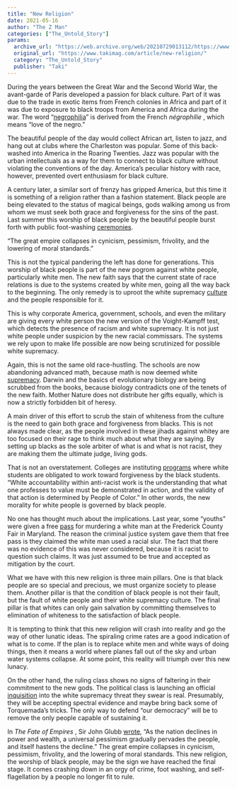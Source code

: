 ```yaml
---
title: "New Religion"
date: 2021-05-16
author: "The Z Man"
categories: ["The_Untold_Story"]
params:
  archive_url: "https://web.archive.org/web/20210729013112/https://www.takimag.com/article/new-religion/"
  original_url: "https://www.takimag.com/article/new-religion/"
  category: "The_Untold_Story"
  publisher: "Taki"
---
```


During the years between the Great War and the Second World War, the avant-garde of Paris developed a passion for black culture. Part of it was due to the trade in exotic items from French colonies in Africa and part of it was due to exposure to black troops from America and Africa during the war. The word “[negrophilia](https://web.archive.org/web/20210614161457/https://en.wikipedia.org/wiki/Negrophilia)” is derived from the French _négrophilie_ , which means “love of the negro.”

The beautiful people of the day would collect African art, listen to jazz, and hang out at clubs where the Charleston was popular. Some of this back-washed into America in the Roaring Twenties. Jazz was popular with the urban intellectuals as a way for them to connect to black culture without violating the conventions of the day. America’s peculiar history with race, however, prevented overt enthusiasm for black culture.

A century later, a similar sort of frenzy has gripped America, but this time it is something of a religion rather than a fashion statement. Black people are being elevated to the status of magical beings, gods walking among us from whom we must seek both grace and forgiveness for the sins of the past. Last summer this worship of black people by the beautiful people burst forth with public foot-washing [ceremonies](https://web.archive.org/web/20210614161457/https://www.youtube.com/watch?v=HAHNXsUpfao).

“The great empire collapses in cynicism, pessimism, frivolity, and the lowering of moral standards.”

This is not the typical pandering the left has done for generations. This worship of black people is part of the new pogrom against white people, particularly white men. The new faith says that the current state of race relations is due to the systems created by white men, going all the way back to the beginning. The only remedy is to uproot the white supremacy [culture](https://web.archive.org/web/20210614161457/https://www.showingupforracialjustice.org/white-supremacy-culture-characteristics.html) and the people responsible for it.

This is why corporate America, government, schools, and even the military are giving every white person the new version of the Voight-Kampff test, which detects the presence of racism and white supremacy. It is not just white people under suspicion by the new racial commissars. The systems we rely upon to make life possible are now being scrutinized for possible white supremacy.

Again, this is not the same old race-hustling. The schools are now abandoning advanced math, because math is now deemed white [supremacy](https://web.archive.org/web/20210614161457/https://www.washingtonexaminer.com/news/math-professor-claims-equation-2-2-4-reeks-of-white-supremacist-patriarchy). Darwin and the basics of evolutionary biology are being scrubbed from the books, because biology contradicts one of the tenets of the new faith. Mother Nature does not distribute her gifts equally, which is now a strictly forbidden bit of heresy.

A main driver of this effort to scrub the stain of whiteness from the culture is the need to gain both grace and forgiveness from blacks. This is not always made clear, as the people involved in these jihads against whitey are too focused on their rage to think much about what they are saying. By setting up blacks as the sole arbiter of what is and what is not racist, they are making them the ultimate judge, living gods.

That is not an overstatement. Colleges are instituting [programs](https://web.archive.org/web/20210614161457/https://www.loyola.edu/department/counseling-center/social-justice/anti-racism-white-accountability) where white students are obligated to work toward forgiveness by the black students. “White accountability within anti-racist work is the understanding that what one professes to value must be demonstrated in action, and the validity of that action is determined by People of Color.” In other words, the new morality for white people is governed by black people.

No one has thought much about the implications. Last year, some “youths” were given a free [pass](https://web.archive.org/web/20210614161457/https://www.fredericknewspost.com/news/crime_and_justice/teen-charged-in-deadly-great-frederick-fair-assault-to-serve-probation/article_41b07e8c-e97c-56f7-96bb-7da5be46de9d.html) for murdering a white man at the Frederick County Fair in Maryland. The reason the criminal justice system gave them that free pass is they claimed the white man used a racial slur. The fact that there was no evidence of this was never considered, because it is racist to question such claims. It was just assumed to be true and accepted as mitigation by the court.

What we have with this new religion is three main pillars. One is that black people are so special and precious, we must organize society to please them. Another pillar is that the condition of black people is not their fault, but the fault of white people and their white supremacy culture. The final pillar is that whites can only gain salvation by committing themselves to elimination of whiteness to the satisfaction of black people.

It is tempting to think that this new religion will crash into reality and go the way of other lunatic ideas. The spiraling crime rates are a good indication of what is to come. If the plan is to replace white men and white ways of doing things, then it means a world where planes fall out of the sky and urban water systems collapse. At some point, this reality will triumph over this new lunacy.

On the other hand, the ruling class shows no signs of faltering in their commitment to the new gods. The political class is launching an official [inquisition](https://web.archive.org/web/20210614161457/https://www.cnn.com/2021/05/14/politics/january-6-commission-agreement/index.html) into the white supremacy threat they swear is real. Presumably, they will be accepting spectral evidence and maybe bring back some of Torquemada’s tricks. The only way to defend “our democracy” will be to remove the only people capable of sustaining it.

In _The Fate of Empires_ , Sir John Glubb [wrote](https://web.archive.org/web/20210614161457/http://people.uncw.edu/kozloffm/glubb.pdf), “As the nation declines in power and wealth, a universal pessimism gradually pervades the people, and itself hastens the decline.” The great empire collapses in cynicism, pessimism, frivolity, and the lowering of moral standards. This new religion, the worship of black people, may be the sign we have reached the final stage. It comes crashing down in an orgy of crime, foot washing, and self-flagellation by a people no longer fit to rule.
